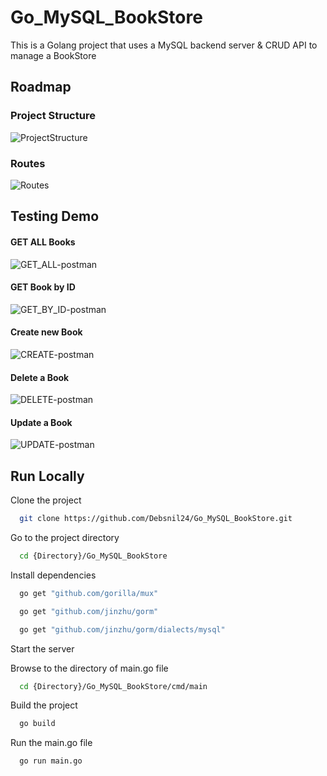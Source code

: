 # Go_MySQL_BookStore

This is a Golang project that uses a MySQL backend server & CRUD API to manage a BookStore


## Roadmap

### Project Structure
![ProjectStructure](https://github.com/user-attachments/assets/81ec7f7d-e41f-4df0-a16a-9dc3e87b5f51)

### Routes
![Routes](https://github.com/user-attachments/assets/074a8df7-a2bd-448a-bfe1-cf204297fa16)


## Testing Demo

#### GET ALL Books
![GET_ALL-postman](https://github.com/user-attachments/assets/79e117c2-1fd9-4658-beb0-5453cd90826d)

#### GET Book by ID
![GET_BY_ID-postman](https://github.com/user-attachments/assets/145ea1c2-09f1-43c6-b7d8-e74fc00e19dc)

#### Create new Book
![CREATE-postman](https://github.com/user-attachments/assets/b8cb0960-361e-4189-a2d9-0859409a5f56)

#### Delete a Book
![DELETE-postman](https://github.com/user-attachments/assets/e7c3b841-29cd-4add-af71-6a0e0d83c608)

#### Update a Book
![UPDATE-postman](https://github.com/user-attachments/assets/a1c6233f-04d2-447b-b4d6-cef54dbc1ef3)


## Run Locally

Clone the project

```bash
  git clone https://github.com/Debsnil24/Go_MySQL_BookStore.git
```

Go to the project directory

```bash
  cd {Directory}/Go_MySQL_BookStore
```

Install dependencies

```bash
  go get "github.com/gorilla/mux"
```
```bash
  go get "github.com/jinzhu/gorm"
```
```bash
  go get "github.com/jinzhu/gorm/dialects/mysql"
```
Start the server

Browse to the directory of main.go file
```bash
  cd {Directory}/Go_MySQL_BookStore/cmd/main
```
Build the project
```bash
  go build
```
Run the main.go file
```bash
  go run main.go
```

